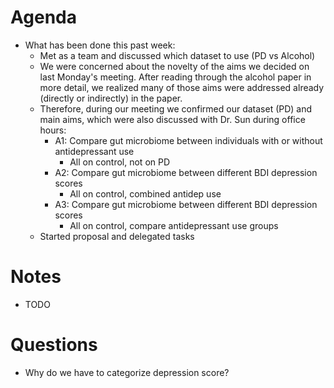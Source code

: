 # Agenda
- What has been done this past week:
	- Met as a team and discussed which dataset to use (PD vs Alcohol)
	- We were concerned about the novelty of the aims we decided on last Monday's meeting. After reading through the alcohol paper in more detail, we realized many of those aims were addressed already (directly or indirectly) in the paper. 
	- Therefore, during our meeting we confirmed our dataset (PD) and main aims, which were also discussed with Dr. Sun during office hours:
		- A1: Compare gut microbiome between individuals with or without antidepressant use
		  - All on control, not on PD
		- A2: Compare gut microbiome between different BDI depression scores
			- All on control, combined antidep use
		- A3: Compare gut microbiome between different BDI depression scores
			- All on control, compare antidepressant use groups
	- Started proposal and delegated tasks
# Notes
- TODO
# Questions
- Why do we have to categorize depression score?

